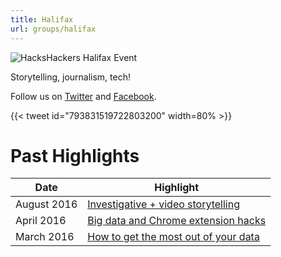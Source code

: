 ```yaml
---
title: Halifax
url: groups/halifax
---
```


![HacksHackers Halifax Event](https://pbs.twimg.com/media/CtH41kIUsAA-I2P?format=jpg&name=large)

Storytelling, journalism, tech!

Follow us on [Twitter](https://twitter.com/HacksHackersHFX) and [Facebook](https://www.facebook.com/HacksHackersHFX/).

{{< tweet id="793831519722803200" width=80% >}}

# Past Highlights

| **Date**  | **Highlight** |  
|-----------|---------------|  
| August 2016 | [Investigative + video storytelling](https://www.facebook.com/events/273173783053344/) |
| April 2016 | [Big data and Chrome extension hacks](https://www.facebook.com/events/1210516635639804/) |   
| March 2016 | [How to get the most out of your data](https://www.facebook.com/events/197491063941116/) |
